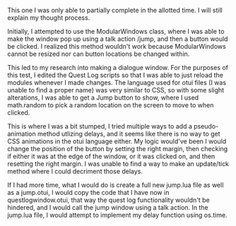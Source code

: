 This one I was only able to partially complete in the allotted time. I will still explain my thought process.

Initially, I attempted to use the ModularWindows class, where I was able to make the window pop up using a talk action /jump, and then a button would be clicked.
I realized this method wouldn't work because ModularWindows cannot be resized nor can button locations be changed within.

This led to my research into making a dialogue window. For the purposes of this test, I edited the Quest Log scripts so that I was able to just reload the modules whenever I made changes.
The language used for otui files (I was unable to find a proper name) was very similar to CSS, so with some slight alterations, I was able to get a Jump button to show, where I used math.random to pick a random location on the screen to move to when clicked.

This is where I was a bit stumped, I tried multiple ways to add a pseudo-animation method utlizing delays, and it seems like there is no way to get CSS animations in the otui language either.
My logic would've been I would change the position of the button by setting the right margin, then checking if either it was at the edge of the window, or it was clicked on, and then resetting the right margin.
I was unable to find a way to make an update/tick method where I could decriment those delays.

If I had more time, what I would do is create a full new jump.lua file as well as a jump.otui, I would copy the code that I have now in questlogwindow.otui, that way the quest log functionality wouldn't be hindered, and I would call the jump window using a talk action.
In the jump.lua file, I would attempt to implement my delay function using os.time.